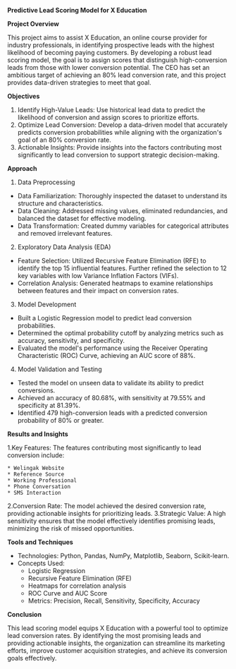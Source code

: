 **Predictive Lead Scoring Model for X Education**

**Project Overview**

This project aims to assist X Education, an online course provider for industry professionals, in identifying prospective leads with the highest likelihood of becoming paying customers. By developing a robust lead scoring model, the goal is to assign scores that distinguish high-conversion leads from those with lower conversion potential. The CEO has set an ambitious target of achieving an 80% lead conversion rate, and this project provides data-driven strategies to meet that goal.

**Objectives**

1. Identify High-Value Leads: Use historical lead data to predict the likelihood of conversion and assign scores to prioritize efforts.
2. Optimize Lead Conversion: Develop a data-driven model that accurately predicts conversion probabilities while aligning with the organization's goal of an 80% conversion rate.
3. Actionable Insights: Provide insights into the factors contributing most significantly to lead conversion to support strategic decision-making.

**Approach**

1. Data Preprocessing

* Data Familiarization: Thoroughly inspected the dataset to understand its structure and characteristics.
* Data Cleaning: Addressed missing values, eliminated redundancies, and balanced the dataset for effective modeling.
* Data Transformation: Created dummy variables for categorical attributes and removed irrelevant features.

2. Exploratory Data Analysis (EDA)

* Feature Selection: Utilized Recursive Feature Elimination (RFE) to identify the top 15 influential features. Further refined the selection to 12 key variables with low Variance Inflation Factors (VIFs).
* Correlation Analysis: Generated heatmaps to examine relationships between features and their impact on conversion rates.

3. Model Development

* Built a Logistic Regression model to predict lead conversion probabilities.
* Determined the optimal probability cutoff by analyzing metrics such as accuracy, sensitivity, and specificity.
* Evaluated the model's performance using the Receiver Operating Characteristic (ROC) Curve, achieving an AUC score of 88%.

4. Model Validation and Testing

* Tested the model on unseen data to validate its ability to predict conversions.
* Achieved an accuracy of 80.68%, with sensitivity at 79.55% and specificity at 81.39%.
* Identified 479 high-conversion leads with a predicted conversion probability of 80% or greater.

**Results and Insights**

1.Key Features: The features contributing most significantly to lead conversion include:

    * Welingak Website
    * Reference Source
    * Working Professional
    * Phone Conversation
    * SMS Interaction

2.Conversion Rate: The model achieved the desired conversion rate, providing actionable insights for prioritizing leads.
3.Strategic Value: A high sensitivity ensures that the model effectively identifies promising leads, minimizing the risk of missed opportunities.

**Tools and Techniques**

* Technologies: Python, Pandas, NumPy, Matplotlib, Seaborn, Scikit-learn.
* Concepts Used:
    * Logistic Regression
    * Recursive Feature Elimination (RFE)
    * Heatmaps for correlation analysis
    * ROC Curve and AUC Score
    * Metrics: Precision, Recall, Sensitivity, Specificity, Accuracy

**Conclusion**

This lead scoring model equips X Education with a powerful tool to optimize lead conversion rates. By identifying the most promising leads and providing actionable insights, the organization can streamline its marketing efforts, improve customer acquisition strategies, and achieve its conversion goals effectively.
